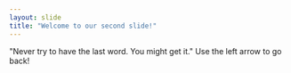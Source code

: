 ```yaml
---
layout: slide
title: "Welcome to our second slide!"
---
```

"Never try to have the last word. You might get it."
Use the left arrow to go back!
